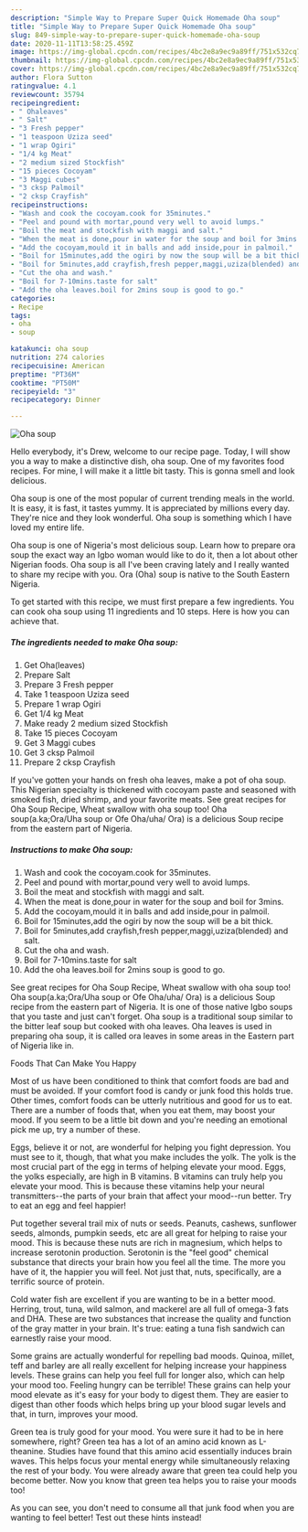 ```yaml
---
description: "Simple Way to Prepare Super Quick Homemade Oha soup"
title: "Simple Way to Prepare Super Quick Homemade Oha soup"
slug: 849-simple-way-to-prepare-super-quick-homemade-oha-soup
date: 2020-11-11T13:58:25.459Z
image: https://img-global.cpcdn.com/recipes/4bc2e8a9ec9a89ff/751x532cq70/oha-soup-recipe-main-photo.jpg
thumbnail: https://img-global.cpcdn.com/recipes/4bc2e8a9ec9a89ff/751x532cq70/oha-soup-recipe-main-photo.jpg
cover: https://img-global.cpcdn.com/recipes/4bc2e8a9ec9a89ff/751x532cq70/oha-soup-recipe-main-photo.jpg
author: Flora Sutton
ratingvalue: 4.1
reviewcount: 35794
recipeingredient:
- " Ohaleaves"
- " Salt"
- "3 Fresh pepper"
- "1 teaspoon Uziza seed"
- "1 wrap Ogiri"
- "1/4 kg Meat"
- "2 medium sized Stockfish"
- "15 pieces Cocoyam"
- "3 Maggi cubes"
- "3 cksp Palmoil"
- "2 cksp Crayfish"
recipeinstructions:
- "Wash and cook the cocoyam.cook for 35minutes."
- "Peel and pound with mortar,pound very well to avoid lumps."
- "Boil the meat and stockfish with maggi and salt."
- "When the meat is done,pour in water for the soup and boil for 3mins."
- "Add the cocoyam,mould it in balls and add inside,pour in palmoil."
- "Boil for 15minutes,add the ogiri by now the soup will be a bit thick."
- "Boil for 5minutes,add crayfish,fresh pepper,maggi,uziza(blended) and salt."
- "Cut the oha and wash."
- "Boil for 7-10mins.taste for salt"
- "Add the oha leaves.boil for 2mins soup is good to go."
categories:
- Recipe
tags:
- oha
- soup

katakunci: oha soup 
nutrition: 274 calories
recipecuisine: American
preptime: "PT36M"
cooktime: "PT50M"
recipeyield: "3"
recipecategory: Dinner

---
```



![Oha soup](https://img-global.cpcdn.com/recipes/4bc2e8a9ec9a89ff/751x532cq70/oha-soup-recipe-main-photo.jpg)

Hello everybody, it's Drew, welcome to our recipe page. Today, I will show you a way to make a distinctive dish, oha soup. One of my favorites food recipes. For mine, I will make it a little bit tasty. This is gonna smell and look delicious.

Oha soup is one of the most popular of current trending meals in the world. It is easy, it is fast, it tastes yummy. It is appreciated by millions every day. They're nice and they look wonderful. Oha soup is something which I have loved my entire life.

Oha soup is one of Nigeria&#39;s most delicious soup. Learn how to prepare ora soup the exact way an Igbo woman would like to do it, then a lot about other Nigerian foods. Oha soup is all I&#39;ve been craving lately and I really wanted to share my recipe with you. Ora (Oha) soup is native to the South Eastern Nigeria.


To get started with this recipe, we must first prepare a few ingredients. You can cook oha soup using 11 ingredients and 10 steps. Here is how you can achieve that.

<!--inarticleads1-->

##### The ingredients needed to make Oha soup:

1. Get  Oha(leaves)
1. Prepare  Salt
1. Prepare 3 Fresh pepper
1. Take 1 teaspoon Uziza seed
1. Prepare 1 wrap Ogiri
1. Get 1/4 kg Meat
1. Make ready 2 medium sized Stockfish
1. Take 15 pieces Cocoyam
1. Get 3 Maggi cubes
1. Get 3 cksp Palmoil
1. Prepare 2 cksp Crayfish


If you&#39;ve gotten your hands on fresh oha leaves, make a pot of oha soup. This Nigerian specialty is thickened with cocoyam paste and seasoned with smoked fish, dried shrimp, and your favorite meats. See great recipes for Oha Soup Recipe, Wheat swallow with oha soup too! Oha soup(a.ka;Ora/Uha soup or Ofe Oha/uha/ Ora) is a delicious Soup recipe from the eastern part of Nigeria. 

<!--inarticleads2-->

##### Instructions to make Oha soup:

1. Wash and cook the cocoyam.cook for 35minutes.
1. Peel and pound with mortar,pound very well to avoid lumps.
1. Boil the meat and stockfish with maggi and salt.
1. When the meat is done,pour in water for the soup and boil for 3mins.
1. Add the cocoyam,mould it in balls and add inside,pour in palmoil.
1. Boil for 15minutes,add the ogiri by now the soup will be a bit thick.
1. Boil for 5minutes,add crayfish,fresh pepper,maggi,uziza(blended) and salt.
1. Cut the oha and wash.
1. Boil for 7-10mins.taste for salt
1. Add the oha leaves.boil for 2mins soup is good to go.


See great recipes for Oha Soup Recipe, Wheat swallow with oha soup too! Oha soup(a.ka;Ora/Uha soup or Ofe Oha/uha/ Ora) is a delicious Soup recipe from the eastern part of Nigeria. It is one of those native Igbo soups that you taste and just can&#39;t forget. Oha soup is a traditional soup similar to the bitter leaf soup but cooked with oha leaves. Oha leaves is used in preparing oha soup, it is called ora leaves in some areas in the Eastern part of Nigeria like in. 

Foods That Can Make You Happy


Most of us have been conditioned to think that comfort foods are bad and must be avoided. If your comfort food is candy or junk food this holds true. Other times, comfort foods can be utterly nutritious and good for us to eat. There are a number of foods that, when you eat them, may boost your mood. If you seem to be a little bit down and you're needing an emotional pick me up, try a number of these.

Eggs, believe it or not, are wonderful for helping you fight depression. You must see to it, though, that what you make includes the yolk. The yolk is the most crucial part of the egg in terms of helping elevate your mood. Eggs, the yolks especially, are high in B vitamins. B vitamins can truly help you elevate your mood. This is because these vitamins help your neural transmitters--the parts of your brain that affect your mood--run better. Try to eat an egg and feel happier!

Put together several trail mix of nuts or seeds. Peanuts, cashews, sunflower seeds, almonds, pumpkin seeds, etc are all great for helping to raise your mood. This is because these nuts are rich in magnesium, which helps to increase serotonin production. Serotonin is the "feel good" chemical substance that directs your brain how you feel all the time. The more you have of it, the happier you will feel. Not just that, nuts, specifically, are a terrific source of protein.

Cold water fish are excellent if you are wanting to be in a better mood. Herring, trout, tuna, wild salmon, and mackerel are all full of omega-3 fats and DHA. These are two substances that increase the quality and function of the gray matter in your brain. It's true: eating a tuna fish sandwich can earnestly raise your mood. 

Some grains are actually wonderful for repelling bad moods. Quinoa, millet, teff and barley are all really excellent for helping increase your happiness levels. These grains can help you feel full for longer also, which can help your mood too. Feeling hungry can be terrible! These grains can help your mood elevate as it's easy for your body to digest them. They are easier to digest than other foods which helps bring up your blood sugar levels and that, in turn, improves your mood.

Green tea is truly good for your mood. You were sure it had to be in here somewhere, right? Green tea has a lot of an amino acid known as L-theanine. Studies have found that this amino acid essentially induces brain waves. This helps focus your mental energy while simultaneously relaxing the rest of your body. You were already aware that green tea could help you become better. Now you know that green tea helps you to raise your moods too!

As you can see, you don't need to consume all that junk food when you are wanting to feel better! Test out  these hints  instead!

